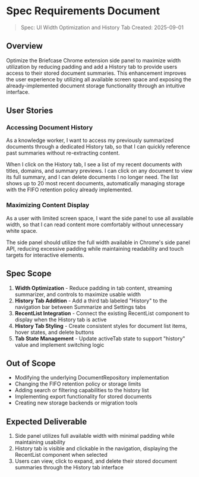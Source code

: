 # Spec Requirements Document

> Spec: UI Width Optimization and History Tab
> Created: 2025-09-01

## Overview

Optimize the Briefcase Chrome extension side panel to maximize width utilization by reducing padding and add a History tab to provide users access to their stored document summaries. This enhancement improves the user experience by utilizing all available screen space and exposing the already-implemented document storage functionality through an intuitive interface.

## User Stories

### Accessing Document History

As a knowledge worker, I want to access my previously summarized documents through a dedicated History tab, so that I can quickly reference past summaries without re-extracting content.

When I click on the History tab, I see a list of my recent documents with titles, domains, and summary previews. I can click on any document to view its full summary, and I can delete documents I no longer need. The list shows up to 20 most recent documents, automatically managing storage with the FIFO retention policy already implemented.

### Maximizing Content Display

As a user with limited screen space, I want the side panel to use all available width, so that I can read content more comfortably without unnecessary white space.

The side panel should utilize the full width available in Chrome's side panel API, reducing excessive padding while maintaining readability and touch targets for interactive elements.

## Spec Scope

1. **Width Optimization** - Reduce padding in tab content, streaming summarizer, and controls to maximize usable width
2. **History Tab Addition** - Add a third tab labeled "History" to the navigation bar between Summarize and Settings tabs
3. **RecentList Integration** - Connect the existing RecentList component to display when the History tab is active
4. **History Tab Styling** - Create consistent styles for document list items, hover states, and delete buttons
5. **Tab State Management** - Update activeTab state to support "history" value and implement switching logic

## Out of Scope

- Modifying the underlying DocumentRepository implementation
- Changing the FIFO retention policy or storage limits
- Adding search or filtering capabilities to the history list
- Implementing export functionality for stored documents
- Creating new storage backends or migration tools

## Expected Deliverable

1. Side panel utilizes full available width with minimal padding while maintaining usability
2. History tab is visible and clickable in the navigation, displaying the RecentList component when selected
3. Users can view, click to expand, and delete their stored document summaries through the History tab interface
